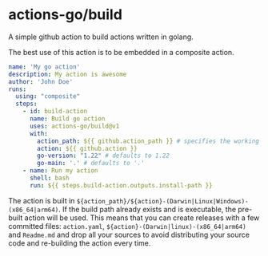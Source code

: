 # actions-go/build

A simple github action to build actions written in golang.

The best use of this action is to be embedded in a composite action.

```yaml
name: 'My go action'
description: My action is awesome
author: 'John Doe'
runs:
  using: "composite"
  steps:
    - id: build-action
      name: Build go action
      uses: actions-go/build@v1
      with:
        action_path: ${{ github.action_path }} # specifies the working directory for go build (usually the folder of your `go.mod` files).
        action: ${{ github.action }}
        go-version: "1.22" # defaults to 1.22
        go-main: '.' # defaults to '.'
    - name: Run my action
      shell: bash
      run: ${{ steps.build-action.outputs.install-path }}
```

The action is built in `${action_path}/${action}-(Darwin|Linux|Windows)-(x86_64|arm64)`.
If the build path already exists and is executable, the pre-built action will be used.
This means that you can create releases with a few committed files:
`action.yaml`, `${action}-(Darwin|linux)-(x86_64|arm64)` and `Readme.md`
and drop all your sources to avoid distributing your source code and re-building the action every time.
